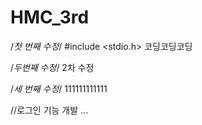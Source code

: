 # HMC_3rd

/*첫 번째 수정*/
#include <stdio.h>
코딩코딩코딩

/*두번째 수정*/
2차 수정

/*세 번째 수정*/
111111111111

//로그인 기능 개발
...